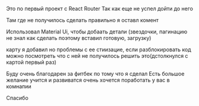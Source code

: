 Это по первый проект с React Router
Так как еще не успел дойти до него

Там где не получилось сделать правильно я оставл комент 

Использовал Material Ui, чтобы добаать детали 
(звездочки, пагинацию не знал как сделать поэтому вставил готовую, загрузку)

карту я добавил но проблемы с ее стиизацие, если разблокировать код можно посмотреть что с ней
не получилось решить это(дстолкнулся с картой первый раз)

Буду очень благодарен за фитбек по тому что я сделал
Есть большое желание учится и развиватся очень хочется поработать у вас в комнапии 

Спасибо 


